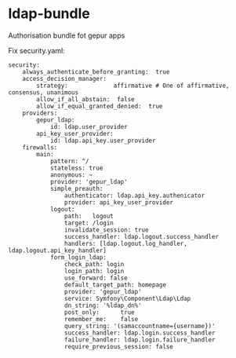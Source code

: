 # ldap-bundle
Authorisation bundle fot gepur apps

Fix security.yaml:
    
    security:
        always_authenticate_before_granting:  true
        access_decision_manager:
            strategy:             affirmative # One of affirmative, consensus, unanimous
            allow_if_all_abstain:  false
            allow_if_equal_granted_denied:  true
        providers:
            gepur_ldap:
                id: ldap.user_provider
            api_key_user_provider:
                id: ldap.api_key.user_provider
        firewalls:
            main:
                pattern: ^/
                stateless: true
                anonymous: ~
                provider: 'gepur_ldap'
                simple_preauth:
                    authenticator: ldap.api_key.authenicator
                    provider: api_key_user_provider
                logout:
                    path:   logout
                    target: /login
                    invalidate_session: true
                    success_handler: ldap.logout.success_handler
                    handlers: [ldap.logout.log_handler, ldap.logout.api_key_handler]
                form_login_ldap:
                    check_path: login
                    login_path: login
                    use_forward: false
                    default_target_path: homepage
                    provider: 'gepur_ldap'
                    service: Symfony\Component\Ldap\Ldap
                    dn_string: '%ldap_dn%'
                    post_only:      true
                    remember_me:    false
                    query_string: '(samaccountname={username})'
                    success_handler: ldap.login.success_handler
                    failure_handler: ldap.login.failure_handler
                    require_previous_session: false
